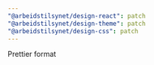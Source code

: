 ```yaml
---
"@arbeidstilsynet/design-react": patch
"@arbeidstilsynet/design-theme": patch
"@arbeidstilsynet/design-css": patch
---
```


Prettier format
